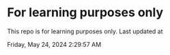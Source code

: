 # For learning purposes only
This repo is for learning purposes only.
Last updated at

Friday, May 24, 2024 2:29:57 AM

